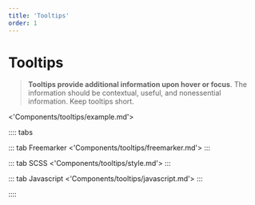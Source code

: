 ```yaml
---
title: 'Tooltips'
order: 1
---
```


# Tooltips

> **Tooltips provide additional information upon hover or focus**. The information should be contextual, useful, and nonessential information. Keep tooltips short.

<'Components/tooltips/example.md'>

:::: tabs

::: tab Freemarker
<'Components/tooltips/freemarker.md'>
:::

::: tab SCSS
<'Components/tooltips/style.md'>
:::

::: tab Javascript
<'Components/tooltips/javascript.md'>
:::

::::